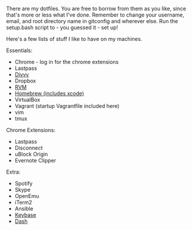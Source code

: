 There are my dotfiles. You are free to borrow from them as you like, since that's more or less what I've done. Remember to change your username, email, and root directory name in gitconfig and wherever else. Run the setup.bash script to - you guessed it - set up!

Here's a few lists of stuff I like to have on my machines.

Essentials:
  - Chrome - log in for the chrome extensions
  - Lastpass
  - [Divvy][divvy-link]
  - Dropbox
  - [RVM][rvm-link]
  - [Homebrew (includes xcode)][homebrew-link]
  - VirtualBox
  - Vagrant (startup Vagrantfile included here)
  - vim
  - tmux

Chrome Extensions:
  - Lastpass
  - Disconnect
  - uBlock Origin
  - Evernote Clipper

Extra:
  - Spotify
  - Skype
  - OpenEmu
  - iTerm2
  - Ansible
  - [Keybase][keybase-link]
  - [Dash][dash-link]

[divvy-link]: http://mizage.com/divvy/
[rvm-link]: https://rvm.io/
[homebrew-link]: http://brew.sh/
[keybase-link]: https://keybase.io/
[dash-link]: https://kapeli.com/dash
